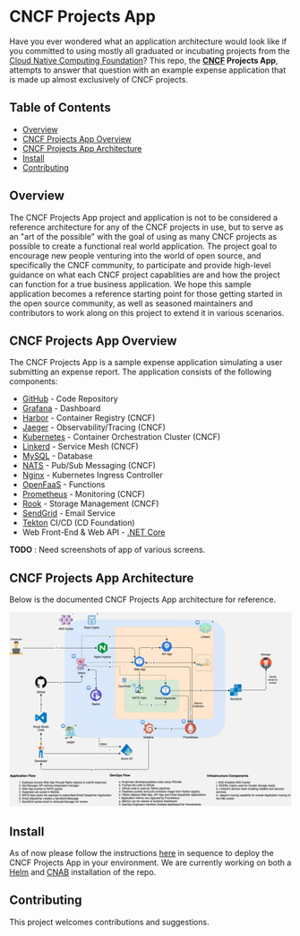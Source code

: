 # CNCF Projects App

Have you ever wondered what an application architecture would look like if you committed to using mostly all graduated or incubating projects from the [Cloud Native Computing Foundation](https://www.cncf.io/projects/)? This repo, the **[CNCF](https://www.cncf.io/) Projects App**, attempts to answer that question with an example expense application that is made up almost exclusively of CNCF projects. 

## Table of Contents
- [Overview](#overview)
- [CNCF Projects App Overview](#cncf-projects-app-overview)
- [CNCF Projects App Architecture](#cncf-projects-app-architecture)
- [Install](#install)
- [Contributing](#contributing)


## Overview
The CNCF Projects App project and application is not to be considered a reference architecture for any of the CNCF projects in use, but to serve as an "art of the possible" with the goal of using as many CNCF projects as possible to create a functional real world application. The project goal to encourage new people venturing into the world of open source, and specifically the CNCF community, to participate and provide high-level guidance on what each CNCF project capablities are and how the project can function for a true business application. We hope this sample application becomes a reference starting point for those getting started in the open source community, as well as seasoned maintainers and contributors to work along on this project to extend it in various scenarios.



## CNCF Projects App Overview
The CNCF Projects App is a sample expense application simulating a user submitting an expense report. The application consists of the following components:

* [GitHub](https://github.com/) - Code Repository
* [Grafana](https://grafana.com/) - Dashboard
* [Harbor](https://goharbor.io/) - Container Registry (CNCF)
* [Jaeger](https://www.jaegertracing.io/) - Observability/Tracing (CNCF)
* [Kubernetes](https://kubernetes.io/) - Container Orchestration Cluster (CNCF)
* [Linkerd](https://linkerd.io/) - Service Mesh (CNCF)
* [MySQL](https://www.mysql.com/) - Database
* [NATS](https://nats.io/) - Pub/Sub Messaging (CNCF)
* [Nginx](https://www.nginx.com/) - Kubernetes Ingress Controller
* [OpenFaaS](https://www.openfaas.com/) - Functions
* [Prometheus](https://prometheus.io/) - Monitoring (CNCF)
* [Rook](https://rook.io/) - Storage Management (CNCF)
* [SendGrid](https://sendgrid.com/) - Email Service
* [Tekton](https://tekton.dev/) CI/CD (CD Foundation)
* Web Front-End & Web API - [.NET Core](https://docs.microsoft.com/en-us/dotnet/core/about)

**TODO** : Need screenshots of app of various screens.

## CNCF Projects App Architecture
Below is the documented CNCF Projects App architecture for reference.

![Alt text](/images/cncf-projects-app-arc.png)

## Install
As of now please follow the instructions [here](notes.md) in sequence to deploy the CNCF Projects App in your environment. We are currently working on both a [Helm](https://helm.sh/) and [CNAB](https://cnab.io/) installation of the repo. 



## Contributing
This project welcomes contributions and suggestions. 
